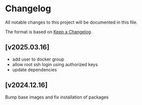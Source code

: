 # Changelog

All notable changes to this project will be documented in this file.

The format is based on [Keep a Changelog](https://keepachangelog.com/en/1.0.0/).

## [v2025.03.16]

- add user to docker group
- allow root ssh login using authorized keys
- update dependencies

## [v2024.12.16]

Bump base images and fix installation of packages
